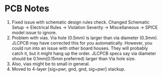 # PCB Notes

1. Fixed issue with schematic design rules check. Changed Schematic Setup ->
Electrical Rules -> Violation Severity -> Miscellaneous -> SPICE model issue to
ignore.
2. Problem with vias. Via hole (0.5mm) is larger than via diameter (0.3mm).
JLCPCB may have corrected this for you automatically. However, you could run
into an issue with other board houses. They will probably catch it, but it
might hang up the order.  JLCPCB specs say via diameter should be 0.1mm(0.15mm
preferred) larger than Via hole size.
3. Also, vias might be to small in general.  
4. Moved to 4-layer [sig+pwr, gnd, gnd, sig+pwr] stackup. 
